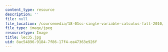 ```yaml
---
content_type: resource
description: ''
file: null
file_location: /coursemedia/18-01sc-single-variable-calculus-fall-2010/8ac5489691847f8617f4ea47363e926f_lec35.jpg
file_type: image/jpeg
resourcetype: Image
title: lec35.jpg
uid: 8ac54896-9184-7f86-17f4-ea47363e926f
---
```

